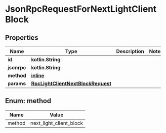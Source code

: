 
# JsonRpcRequestForNextLightClientBlock

## Properties
| Name | Type | Description | Notes |
| ------------ | ------------- | ------------- | ------------- |
| **id** | **kotlin.String** |  |  |
| **jsonrpc** | **kotlin.String** |  |  |
| **method** | [**inline**](#Method) |  |  |
| **params** | [**RpcLightClientNextBlockRequest**](RpcLightClientNextBlockRequest.md) |  |  |


<a id="Method"></a>
## Enum: method
| Name | Value |
| ---- | ----- |
| method | next_light_client_block |



